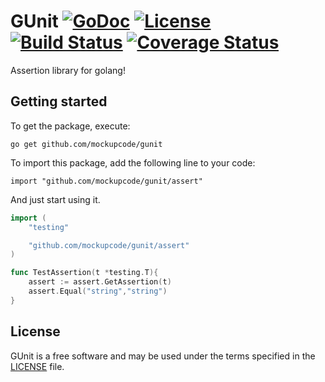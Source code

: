# GUnit [![GoDoc](https://godoc.org/github.com/mockupcode/gunit/assert?status.svg)](https://godoc.org/github.com/mockupcode/gunit/assert) [![License](https://img.shields.io/badge/License-MIT-yellow.svg)](https://github.com/mockupcode/gunit/blob/master/LICENSE) [![Build Status](https://travis-ci.org/mockupcode/gunit.svg?branch=master)](https://travis-ci.org/mockupcode/gunit) [![Coverage Status](https://coveralls.io/repos/github/mockupcode/gunit/badge.svg)](https://coveralls.io/github/mockupcode/gunit)

Assertion library for golang!

Getting started
---------------
To get the package, execute:

	go get github.com/mockupcode/gunit 

To import this package, add the following line to your code:

	import "github.com/mockupcode/gunit/assert"

And just start using it.
```go
import (
	"testing"

	"github.com/mockupcode/gunit/assert"
)

func TestAssertion(t *testing.T){
	assert := assert.GetAssertion(t)
	assert.Equal("string","string")
}
```
License
-------
GUnit is a free software and may be used under the terms specified in the [LICENSE](LICENSE) file.
